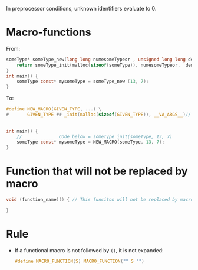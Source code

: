 In preprocessor conditions, unknown identifiers evaluate to 0. 

#                  Macro-functions

From:
```C
someType* someType_new(long long numesomeTypeor , unsigned long long denominator) {
    return someType_init(malloc(sizeof(someType)), numesomeTypeor,  denominator);
}
int main() {
    someType const* mysomeType = someType_new (13, 7);
}
```

To:
```C
#define NEW_MACRO(GIVEN_TYPE, ...) \
#       GIVEN_TYPE ## _init(malloc(sizeof(GIVEN_TYPE)), __VA_ARGS__)// Here T will be replaced by given.
                                                                                               // 'T ## _init' means that they will be concatenated
                                                                                               // '...' may be used as '__VA_ARGS__'
int main() {
    //              Code below = someType_init(someType, 13, 7)
    someType const* mysomeType = NEW_MACRO(someType, 13, 7);
}
```

#                  Function that will not be replaced by macro


```C
void (function_name)() { // This funciton will not be replaced by macro

}
```

# Rule

- If a functional macro is not followed by `()`, it is not expanded:
    ```C
    #define MACRO_FUNCTION(S) MACRO_FUNCTION("" S "")
    ```